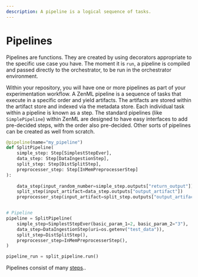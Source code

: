 ```yaml
---
description: A pipeline is a logical sequence of tasks.
---
```


# Pipelines

Pipelines are functions. They are created by using decorators appropriate to the specific use case you have. The moment it is `run`, a pipeline is compiled and passed directly to the orchestrator, to be run in the orchestrator environment.

Within your repository, you will have one or more pipelines as part of your experimentation workflow. A ZenML pipeline is a sequence of tasks that execute in a specific order and yield artifacts. The artifacts are stored within the artifact store and indexed via the metadata store. Each individual task within a pipeline is known as a step. The standard pipelines \(like `SimplePipeline`\) within ZenML are designed to have easy interfaces to add pre-decided steps, with the order also pre-decided. Other sorts of pipelines can be created as well from scratch.

```python
@pipeline(name="my_pipeline")
def SplitPipeline(
    simple_step: Step[SimplestStepEver],
    data_step: Step[DataIngestionStep],
    split_step: Step[DistSplitStep],
    preprocesser_step: Step[InMemPreprocesserStep]
):
    
    data_step(input_random_number=simple_step.outputs["return_output"])
    split_step(input_artifact=data_step.outputs["output_artifact"])
    preprocesser_step(input_artifact=split_step.outputs["output_artifact"])


# Pipeline
pipeline = SplitPipeline(
    simple_step=SimplestStepEver(basic_param_1=2, basic_param_2="3"),
    data_step=DataIngestionStep(uri=os.getenv("test_data")),
    split_step=DistSplitStep(),
    preprocesser_step=InMemPreprocesserStep(),
)

pipeline_run = split_pipeline.run()
```

Pipelines consist of many [steps](steps.md#how-to-create-steps)..

